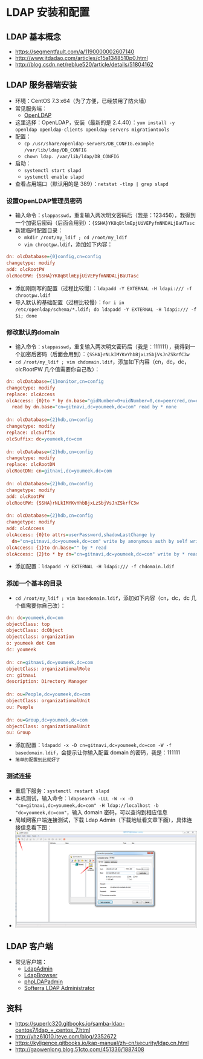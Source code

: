 #  LDAP 安装和配置


## LDAP 基本概念

- <https://segmentfault.com/a/1190000002607140>
- <http://www.itdadao.com/articles/c15a1348510p0.html>
- <http://blog.csdn.net/reblue520/article/details/51804162>

## LDAP 服务器端安装

- 环境：CentOS 7.3 x64（为了方便，已经禁用了防火墙）
- 常见服务端：
	- [OpenLDAP](http://www.openldap.org/)
- 这里选择：OpenLDAP，安装（最新的是 2.4.40）：`yum install -y openldap openldap-clients openldap-servers migrationtools`
- 配置：
	- `cp /usr/share/openldap-servers/DB_CONFIG.example /var/lib/ldap/DB_CONFIG`
	- `chown ldap. /var/lib/ldap/DB_CONFIG`
- 启动：
	- `systemctl start slapd`
	- `systemctl enable slapd`
- 查看占用端口（默认用的是 389）：`netstat -tlnp | grep slapd`

### 设置OpenLDAP管理员密码

- 输入命令：`slappasswd`，重复输入两次明文密码后（我是：123456），我得到一个加密后密码（后面会用到）：`{SSHA}YK8qBtlmEpjUiVEPyfmNNDALjBaUTasc`
- 新建临时配置目录：
	- `mkdir /root/my_ldif ; cd /root/my_ldif`
	- `vim chrootpw.ldif`，添加如下内容：

``` ini
dn: olcDatabase={0}config,cn=config                                                                                            
changetype: modify
add: olcRootPW
olcRootPW: {SSHA}YK8qBtlmEpjUiVEPyfmNNDALjBaUTasc
```

- 添加刚刚写的配置（过程比较慢）：`ldapadd -Y EXTERNAL -H ldapi:/// -f chrootpw.ldif `
- 导入默认的基础配置（过程比较慢）：`for i in /etc/openldap/schema/*.ldif; do ldapadd -Y EXTERNAL -H ldapi:/// -f $i; done`

### 修改默认的domain

- 输入命令：`slappasswd`，重复输入两次明文密码后（我是：111111），我得到一个加密后密码（后面会用到）：`{SSHA}rNLkIMYKvYhbBjxLzSbjVsJnZSkrfC3w`
- `cd /root/my_ldif ; vim chdomain.ldif`，添加如下内容（cn，dc，dc，olcRootPW 几个值需要你自己改）：

``` ini
dn: olcDatabase={1}monitor,cn=config
changetype: modify
replace: olcAccess
olcAccess: {0}to * by dn.base="gidNumber=0+uidNumber=0,cn=peercred,cn=external,cn=auth"
  read by dn.base="cn=gitnavi,dc=youmeek,dc=com" read by * none

dn: olcDatabase={2}hdb,cn=config
changetype: modify
replace: olcSuffix
olcSuffix: dc=youmeek,dc=com

dn: olcDatabase={2}hdb,cn=config
changetype: modify
replace: olcRootDN
olcRootDN: cn=gitnavi,dc=youmeek,dc=com

dn: olcDatabase={2}hdb,cn=config
changetype: modify
add: olcRootPW
olcRootPW: {SSHA}rNLkIMYKvYhbBjxLzSbjVsJnZSkrfC3w

dn: olcDatabase={2}hdb,cn=config
changetype: modify
add: olcAccess
olcAccess: {0}to attrs=userPassword,shadowLastChange by
  dn="cn=gitnavi,dc=youmeek,dc=com" write by anonymous auth by self write by * none
olcAccess: {1}to dn.base="" by * read
olcAccess: {2}to * by dn="cn=gitnavi,dc=youmeek,dc=com" write by * read
```

- 添加配置：`ldapadd -Y EXTERNAL -H ldapi:/// -f chdomain.ldif`

### 添加一个基本的目录

- `cd /root/my_ldif ; vim basedomain.ldif`，添加如下内容（cn，dc，dc 几个值需要你自己改）：

``` ini
dn: dc=youmeek,dc=com
objectClass: top
objectClass: dcObject
objectclass: organization
o: youmeek dot Com
dc: youmeek

dn: cn=gitnavi,dc=youmeek,dc=com
objectClass: organizationalRole
cn: gitnavi
description: Directory Manager

dn: ou=People,dc=youmeek,dc=com
objectClass: organizationalUnit
ou: People

dn: ou=Group,dc=youmeek,dc=com
objectClass: organizationalUnit
ou: Group
```

- 添加配置：`ldapadd -x -D cn=gitnavi,dc=youmeek,dc=com -W -f basedomain.ldif`，会提示让你输入配置 domain 的密码，我是：111111
- `简单的配置到此就好了`

### 测试连接

- 重启下服务：`systemctl restart slapd`
- 本机测试，输入命令：`ldapsearch -LLL -W -x -D "cn=gitnavi,dc=youmeek,dc=com" -H ldap://localhost -b "dc=youmeek,dc=com"`，输入 domain 密码，可以查询到相应信息
- 局域网客户端连接测试，下载 Ldap Admin（下载地址看文章下面），具体连接信息看下图：
- ![Ldap Admin](../images/Ldap-Install-And-Settings-a-1.png)


## LDAP 客户端

- 常见客户端：
	- [LdapAdmin](http://www.ldapadmin.org/download/ldapadmin.html)
	- [LdapBrowser](http://www.ldapbrowser.com/)
	- [phpLDAPadmin](http://phpldapadmin.sourceforge.net/wiki/index.php/Main_Page)
	- [Softerra LDAP Administrator](http://softerra-ldap-administrator.software.informer.com/3.5/)

## 资料

- <https://superlc320.gitbooks.io/samba-ldap-centos7/ldap_+_centos_7.html>
- <http://yhz61010.iteye.com/blog/2352672>
- <https://kyligence.gitbooks.io/kap-manual/zh-cn/security/ldap.cn.html>
- <http://gaowenlong.blog.51cto.com/451336/1887408>